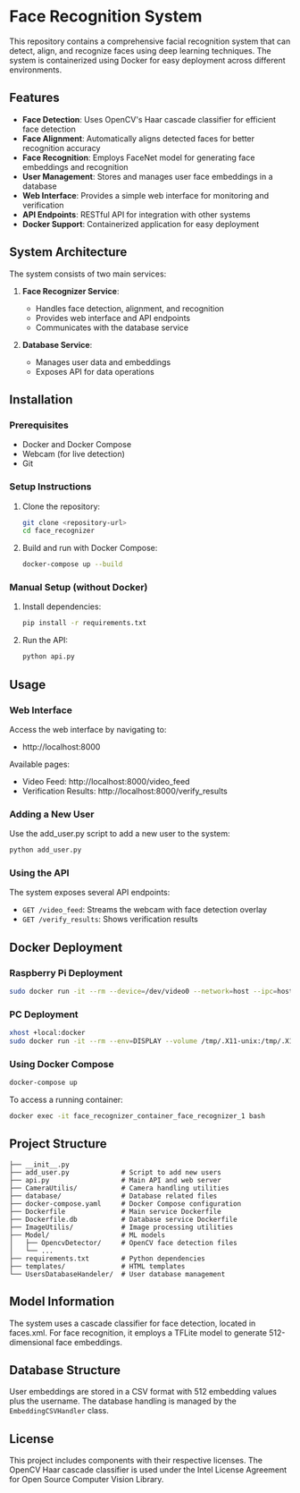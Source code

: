 # Face Recognition System

This repository contains a comprehensive facial recognition system that can detect, align, and recognize faces using deep learning techniques. The system is containerized using Docker for easy deployment across different environments.

## Features

- **Face Detection**: Uses OpenCV's Haar cascade classifier for efficient face detection
- **Face Alignment**: Automatically aligns detected faces for better recognition accuracy
- **Face Recognition**: Employs FaceNet model for generating face embeddings and recognition
- **User Management**: Stores and manages user face embeddings in a database
- **Web Interface**: Provides a simple web interface for monitoring and verification
- **API Endpoints**: RESTful API for integration with other systems
- **Docker Support**: Containerized application for easy deployment

## System Architecture

The system consists of two main services:

1. **Face Recognizer Service**:
   - Handles face detection, alignment, and recognition
   - Provides web interface and API endpoints
   - Communicates with the database service

2. **Database Service**:
   - Manages user data and embeddings
   - Exposes API for data operations

## Installation

### Prerequisites

- Docker and Docker Compose
- Webcam (for live detection)
- Git

### Setup Instructions

1. Clone the repository:
   ```bash
   git clone <repository-url>
   cd face_recognizer
   ```

2. Build and run with Docker Compose:
   ```bash
   docker-compose up --build
   ```

### Manual Setup (without Docker)

1. Install dependencies:
   ```bash
   pip install -r requirements.txt
   ```

2. Run the API:
   ```bash
   python api.py
   ```

## Usage

### Web Interface

Access the web interface by navigating to:
- http://localhost:8000

Available pages:
- Video Feed: http://localhost:8000/video_feed
- Verification Results: http://localhost:8000/verify_results

### Adding a New User

Use the add_user.py script to add a new user to the system:

```bash
python add_user.py
```

### Using the API

The system exposes several API endpoints:

- `GET /video_feed`: Streams the webcam with face detection overlay
- `GET /verify_results`: Shows verification results

## Docker Deployment

### Raspberry Pi Deployment

```bash
sudo docker run -it --rm --device=/dev/video0 --network=host --ipc=host face_recognizer_container
```

### PC Deployment

```bash
xhost +local:docker
sudo docker run -it --rm --env=DISPLAY --volume /tmp/.X11-unix:/tmp/.X11-unix:rw --device=/dev/video0:/dev/video0 --network=host --ipc=host -v $(pwd):/workspace/src/my_mtcnn_node:ro face_recognizer_container
```

### Using Docker Compose

```bash
docker-compose up
```

To access a running container:
```bash
docker exec -it face_recognizer_container_face_recognizer_1 bash
```

## Project Structure

```
├── __init__.py
├── add_user.py             # Script to add new users
├── api.py                  # Main API and web server
├── CameraUtilis/           # Camera handling utilities
├── database/               # Database related files
├── docker-compose.yaml     # Docker Compose configuration
├── Dockerfile              # Main service Dockerfile
├── Dockerfile.db           # Database service Dockerfile
├── ImageUtilis/            # Image processing utilities
├── Model/                  # ML models
│   ├── OpencvDetector/     # OpenCV face detection files
│   └── ...
├── requirements.txt        # Python dependencies
├── templates/              # HTML templates
└── UsersDatabaseHandeler/  # User database management
```

## Model Information

The system uses a cascade classifier for face detection, located in faces.xml. For face recognition, it employs a TFLite model to generate 512-dimensional face embeddings.

## Database Structure

User embeddings are stored in a CSV format with 512 embedding values plus the username. The database handling is managed by the `EmbeddingCSVHandler` class.

## License

This project includes components with their respective licenses. The OpenCV Haar cascade classifier is used under the Intel License Agreement for Open Source Computer Vision Library.